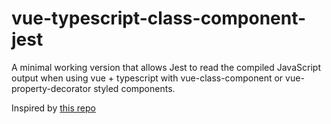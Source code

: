 # vue-typescript-class-component-jest
A minimal working version that allows Jest to read the compiled JavaScript output when using vue + typescript with vue-class-component or vue-property-decorator styled components.

Inspired by [this repo](https://github.com/blocka/strange-jest-behavior)
